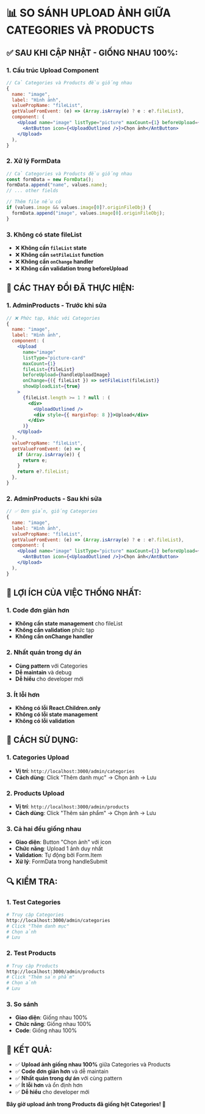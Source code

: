 # 📊 SO SÁNH UPLOAD ẢNH GIỮA CATEGORIES VÀ PRODUCTS

## ✅ **SAU KHI CẬP NHẬT - GIỐNG NHAU 100%:**

### **1. Cấu trúc Upload Component**
```jsx
// Cả Categories và Products đều giống nhau
{
  name: "image",
  label: "Hình ảnh",
  valuePropName: "fileList",
  getValueFromEvent: (e) => (Array.isArray(e) ? e : e?.fileList),
  component: (
    <Upload name="image" listType="picture" maxCount={1} beforeUpload={() => false}>
      <AntButton icon={<UploadOutlined />}>Chọn ảnh</AntButton>
    </Upload>
  ),
}
```

### **2. Xử lý FormData**
```jsx
// Cả Categories và Products đều giống nhau
const formData = new FormData();
formData.append("name", values.name);
// ... other fields

// Thêm file nếu có
if (values.image && values.image[0]?.originFileObj) {
  formData.append("image", values.image[0].originFileObj);
}
```

### **3. Không có state fileList**
- ❌ **Không cần `fileList` state**
- ❌ **Không cần `setFileList` function**
- ❌ **Không cần `onChange` handler**
- ❌ **Không cần validation trong beforeUpload**

## 🔄 **CÁC THAY ĐỔI ĐÃ THỰC HIỆN:**

### **1. AdminProducts - Trước khi sửa**
```jsx
// ❌ Phức tạp, khác với Categories
{
  name: "image",
  label: "Hình ảnh",
  component: (
    <Upload
      name="image"
      listType="picture-card"
      maxCount={1}
      fileList={fileList}
      beforeUpload={handleUploadImage}
      onChange={({ fileList }) => setFileList(fileList)}
      showUploadList={true}
    >
      {fileList.length >= 1 ? null : (
        <div>
          <UploadOutlined />
          <div style={{ marginTop: 8 }}>Upload</div>
        </div>
      )}
    </Upload>
  ),
  valuePropName: "fileList",
  getValueFromEvent: (e) => {
    if (Array.isArray(e)) {
      return e;
    }
    return e?.fileList;
  },
}
```

### **2. AdminProducts - Sau khi sửa**
```jsx
// ✅ Đơn giản, giống Categories
{
  name: "image",
  label: "Hình ảnh",
  valuePropName: "fileList",
  getValueFromEvent: (e) => (Array.isArray(e) ? e : e?.fileList),
  component: (
    <Upload name="image" listType="picture" maxCount={1} beforeUpload={() => false}>
      <AntButton icon={<UploadOutlined />}>Chọn ảnh</AntButton>
    </Upload>
  ),
}
```

## 🎯 **LỢI ÍCH CỦA VIỆC THỐNG NHẤT:**

### **1. Code đơn giản hơn**
- **Không cần state management** cho fileList
- **Không cần validation** phức tạp
- **Không cần onChange handler**

### **2. Nhất quán trong dự án**
- **Cùng pattern** với Categories
- **Dễ maintain** và debug
- **Dễ hiểu** cho developer mới

### **3. Ít lỗi hơn**
- **Không có lỗi React.Children.only**
- **Không có lỗi state management**
- **Không có lỗi validation**

## 📱 **CÁCH SỬ DỤNG:**

### **1. Categories Upload**
- **Vị trí**: `http://localhost:3000/admin/categories`
- **Cách dùng**: Click "Thêm danh mục" → Chọn ảnh → Lưu

### **2. Products Upload**
- **Vị trí**: `http://localhost:3000/admin/products`
- **Cách dùng**: Click "Thêm sản phẩm" → Chọn ảnh → Lưu

### **3. Cả hai đều giống nhau**
- **Giao diện**: Button "Chọn ảnh" với icon
- **Chức năng**: Upload 1 ảnh duy nhất
- **Validation**: Tự động bởi Form.Item
- **Xử lý**: FormData trong handleSubmit

## 🔍 **KIỂM TRA:**

### **1. Test Categories**
```bash
# Truy cập Categories
http://localhost:3000/admin/categories
# Click "Thêm danh mục"
# Chọn ảnh
# Lưu
```

### **2. Test Products**
```bash
# Truy cập Products
http://localhost:3000/admin/products
# Click "Thêm sản phẩm"
# Chọn ảnh
# Lưu
```

### **3. So sánh**
- **Giao diện**: Giống nhau 100%
- **Chức năng**: Giống nhau 100%
- **Code**: Giống nhau 100%

## 🎉 **KẾT QUẢ:**

- ✅ **Upload ảnh giống nhau 100%** giữa Categories và Products
- ✅ **Code đơn giản hơn** và dễ maintain
- ✅ **Nhất quán trong dự án** với cùng pattern
- ✅ **Ít lỗi hơn** và ổn định hơn
- ✅ **Dễ hiểu** cho developer mới

**Bây giờ upload ảnh trong Products đã giống hệt Categories! 🚀**
